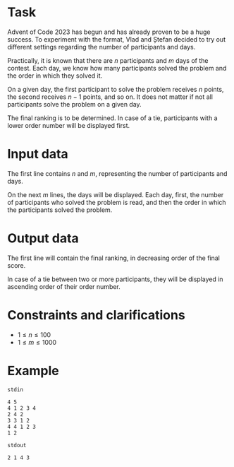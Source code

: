 
# Task

Advent of Code 2023 has begun and has already proven to be a huge success. To experiment with the format, Vlad and Ștefan decided to try out different settings regarding the number of participants and days.

Practically, it is known that there are $n$ participants and $m$ days of the contest. Each day, we know how many participants solved the problem and the order in which they solved it.

On a given day, the first participant to solve the problem receives $n$ points, the second receives $n-1$ points, and so on. It does not matter if not all participants solve the problem on a given day.

The final ranking is to be determined. In case of a tie, participants with a lower order number will be displayed first.

# Input data

The first line contains $n$ and $m$, representing the number of participants and days.

On the next $m$ lines, the days will be displayed. Each day, first, the number of participants who solved the problem is read, and then the order in which the participants solved the problem.

# Output data

The first line will contain the final ranking, in decreasing order of the final score.

In case of a tie between two or more participants, they will be displayed in ascending order of their order number.

# Constraints and clarifications

* $1 \leq n \leq 100$
* $1 \leq m \leq 1000$

# Example

`stdin`
```
4 5
4 1 2 3 4
2 4 2
3 3 1 2
4 4 1 2 3
1 2
```

`stdout`
```
2 1 4 3
```
